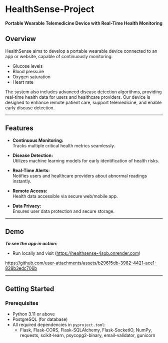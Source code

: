 # HealthSense-Project

**Portable Wearable Telemedicine Device with Real-Time Health Monitoring**

## Overview

HealthSense aims to develop a portable wearable device connected to an app or website, capable of continuously monitoring:
- Glucose levels
- Blood pressure
- Oxygen saturation
- Heart rate

The system also includes advanced disease detection algorithms, providing real-time health data for users and healthcare providers. Our device is designed to enhance remote patient care, support telemedicine, and enable early disease detection.

---

## Features

- **Continuous Monitoring:**  
  Tracks multiple critical health metrics seamlessly.

- **Disease Detection:**  
  Utilizes machine learning models for early identification of health risks.

- **Real-Time Alerts:**  
  Notifies users and healthcare providers about abnormal readings instantly.

- **Remote Access:**  
  Health data accessible via secure web/mobile app.

- **Data Privacy:**  
  Ensures user data protection and secure storage.

---

## Demo

_**To see the app in action:**_
- Run locally and visit (https://healthsense-4sob.onrender.com)


https://github.com/user-attachments/assets/b29615db-3982-4421-ace1-828b3edc706b


---

## Getting Started

### Prerequisites

- Python 3.11 or above
- PostgreSQL (for database)
- All required dependencies in `pyproject.toml`:
  - Flask, Flask-CORS, Flask-SQLAlchemy, Flask-SocketIO, NumPy, requests, scikit-learn, psycopg2-binary, email-validator, gunicorn


